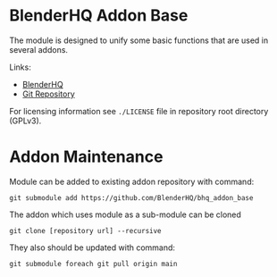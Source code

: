 # BlenderHQ Addon Base
 
The module is designed to unify some basic functions that are used in several addons.

Links:
* [BlenderHQ](https://github.com/BlenderHQ)
* [Git Repository](https://github.com/BlenderHQ/bhq_addon_base)

For licensing information see `./LICENSE` file in repository root directory (GPLv3).

# Addon Maintenance

Module can be added to existing addon repository with command:

`git submodule add https://github.com/BlenderHQ/bhq_addon_base`

The addon which uses module as a sub-module can be cloned

`git clone [repository url] --recursive`

They also should be updated with command:

`git submodule foreach git pull origin main`
